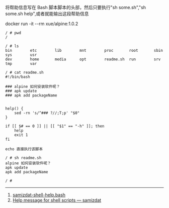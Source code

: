 将帮助信息写在 Bash 脚本脚本的头部，然后只要执行"sh some.sh","sh some.sh help",或者就能输出这段帮助信息

docker run -it --rm xue/alpine:1.0.2

```
/ # pwd
/

/ # ls
bin        etc        lib        mnt        proc       root       sbin       sys        usr
dev        home       media      opt        readme.sh  run        srv        tmp        var

/ # cat readme.sh
#!/bin/bash

### alpine 如何安装软件呢？
### apk update
### apk add packageName


help() {
    sed -rn 's/^### ?//;T;p' "$0"
}

if [[ $# == 0 ]] || [[ "$1" == "-h" ]]; then
    help
    exit 1
fi

echo 直接执行该脚本

/ # sh readme.sh
alpine 如何安装软件呢？
apk update
apk add packageName

/ #
```

---

1. [samizdat-shell-help.bash](https://gist.github.com/kovetskiy/a4bb510595b3a6b17bfd1bd9ac8bb4a5)
1. [Help message for shell scripts — samizdat](https://samizdat.dev/help-message-for-shell-scripts/)
